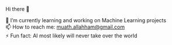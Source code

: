 Hi there 👋  


🔭 I’m currently learning and working on Machine Learning projects  
📫 How to reach me: muath.allahham@gmail.com  
⚡ Fun fact: AI most likely will never take over the world  
